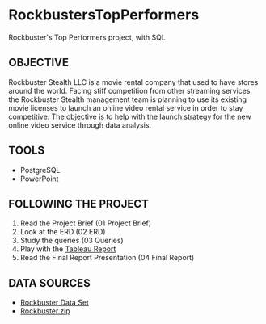 # RockbustersTopPerformers
Rockbuster's Top Performers project, with SQL


## OBJECTIVE

Rockbuster Stealth LLC is a movie rental company that used to have stores around the world. Facing stiff competition from other streaming services, the Rockbuster Stealth management team is planning to use its existing movie licenses to launch an online video rental service in order to stay competitive.
The objective is to help with the launch strategy for the new online video service through data analysis.


## TOOLS

- PostgreSQL
- PowerPoint


## FOLLOWING THE PROJECT

1. Read the Project Brief (01 Project Brief)
2. Look at the ERD (02 ERD)
3. Study the queries (03 Queries)
4. Play with the [Tableau Report](https://public.tableau.com/app/profile/elena.dries/viz/3_10byElenaDries/Story1?publish=yes)
5. Read the Final Report Presentation (04 Final Report)

## DATA SOURCES

- [Rockbuster Data Set](http://www.postgresqltutorial.com/wp-content/uploads/2019/05/dvdrental.zip)
- [Rockbuster.zip](https://drive.google.com/file/d/1hVzBWz5ORRbI37HA8p5tAiuZyMOe66yI/view)

